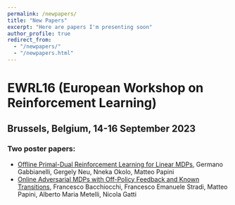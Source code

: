 ```yaml
---
permalink: /newpapers/
title: "New Papers"
excerpt: "Here are papers I'm presenting soon"
author_profile: true
redirect_from: 
  - "/newpapers/"
  - "/newpapers.html"
---
```


# EWRL16 (European Workshop on Reinforcement Learning)

## Brussels, Belgium, 14-16 September 2023

### Two poster papers:
* [Offline Primal-Dual Reinforcement Learning for Linear MDPs](https://openreview.net/forum?id=t8SdG7Rbf94), Germano Gabbianelli, Gergely Neu, Nneka Okolo, Matteo Papini
* [Online Adversarial MDPs with Off-Policy Feedback and Known Transitions](https://openreview.net/forum?id=CiQ4xSrNns), Francesco Bacchiocchi, Francesco Emanuele Stradi, Matteo Papini, Alberto Maria Metelli, Nicola Gatti

